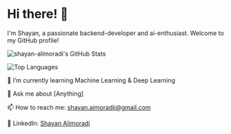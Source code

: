 # Hi there! 👋

<!-- Introduction -->
I'm Shayan, a passionate backend-developer and ai-enthusiast. Welcome to my GitHub profile! 

<!-- GitHub Stats -->
![shayan-alimoradi's GitHub Stats](https://github-readme-stats.vercel.app/api?username=shayan-alimoradi&show_icons=true&theme=radical)

<!-- Top Languages Used -->
![Top Languages](https://github-readme-stats.vercel.app/api/top-langs/?username=shayan-alimoradi&layout=compact&langs_count=10)

<!--🔭 I’m currently working at recontent<!-- (https://www.recontent.com) -->

🌱 I’m currently learning Machine Learning & Deep Learning

💬 Ask me about [Anything]


<!-- Let's Connect -->
📫 How to reach me: [shayan.aimoradii@gmail.com](mailto:shayan.aimoradii@gmail.com)

💼 LinkedIn: [Shayan Alimoradi](https://www.linkedin.com/in/shayan-alimoradi-81b625228/)
